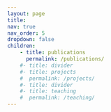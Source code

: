 ```yaml
---
layout: page
title: 
nav: true
nav_order: 5
dropdown: false
children: 
    - title: publications
      permalink: /publications/
    #- title: divider
    #- title: projects
    #  permalink: /projects/
    #- title: divider
    #- title: teaching
    #  permalink: /teaching/
---
```

